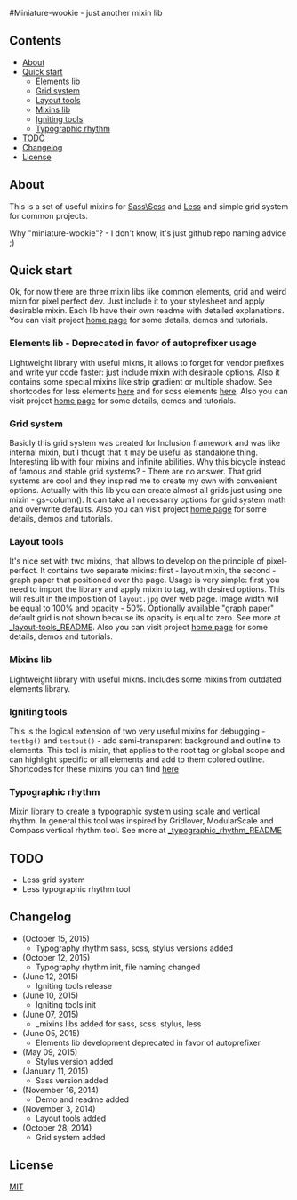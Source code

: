 #Miniature-wookie - just another mixin lib

## Contents
* [About](#about)
* [Quick start](#quick-start)
    - [Elements lib](#elements-lib)
    - [Grid system](#grid-system)
    - [Layout tools](#layout-tools)
    - [Mixins lib](#mixins-lib)
    - [Igniting tools](#igniting-tools)
    - [Typographic rhythm](#typographic-rhythm)
* [TODO](#todo)
* [Changelog](#changelog)
* [License](#license)

## About
This is a set of useful mixins for [Sass\Scss](http://sass-lang.com/) and [Less](http://lesscss.org/) and simple grid system for common projects.

Why "miniature-wookie"? - I don't know, it's just github repo naming advice ;)

## Quick start
Ok, for now there are three mixin libs like common elements, grid and weird mixn for pixel perfect dev. Just include it to your stylesheet and apply desirable mixin. Each lib have their own readme with detailed explanations.
You can visit project [home page](http://orlovmax.com/lab/tools/miniature-wookie) for some details, demos and tutorials.

### Elements lib - Deprecated in favor of autoprefixer usage
Lightweight library with useful mixns, it allows to forget for vendor prefixes and write yur code faster: just include mixin with desirable options. Also it contains some special mixins like strip gradient or multiple shadow. 
See shortcodes for less elements [here](https://github.com/orlovmax/lab/blob/master/miniature-wookie/elements-lib/elements-less_README.md) and for scss elements [here](https://github.com/orlovmax/lab/blob/master/miniature-wookie/elements-lib/elements-scss_README.md).
Also you can visit project [home page](http://orlovmax.com/lab/tools/miniature-wookie_mixin-lib) for some details, demos and tutorials.

### Grid system
Basicly this grid system was created for Inclusion framework and was like internal mixin, but I thougt that it may be useful as standalone thing. Interesting lib with four mixins and infinite abilities. Why this bicycle instead of famous and stable grid systems? - There are no answer. That grid systems are cool and they inspired me to create my own with convenient options. Actually with this lib you can create almost all grids just using one mixin - gs-column(). It can take all necessarry options for grid system math and overwrite defaults.
Also you can visit project [home page](http://orlovmax.com/lab/tools/miniature-wookie_grid-system) for some details, demos and tutorials.

### Layout tools
It's nice set with two mixins, that allows to develop on the principle of pixel-perfect. It contains two separate mixins: first - layout mixin, the second - graph paper that positioned over the page.
Usage is very simple: first you need to import the library and apply mixin to <body> tag, with desired options. This will result in the imposition of `layout.jpg` over web page. Image width will be equal to 100% and opacity - 50%. Optionally available "graph paper" default grid is not shown because its opacity is equal to zero. See more at [_layout-tools_README](https://github.com/orlovmax/lab/blob/master/miniature-wookie/layout-tools/layout-tools_README.md).
Also you can visit project [home page](http://orlovmax.com/lab/tools/pixel-perfect-dev) for some details, demos and tutorials.

### Mixins lib
Lightweight library with useful mixns. Includes some mixins from outdated elements library.

### Igniting tools
This is the logical extension of two very useful mixins for debugging - `testbg()` and `testout()` - add semi-transparent background and outline to elements.
This tool is mixin, that applies to the root tag or global scope and can highlight specific or all elements and add to them colored outline. 
Shortcodes for these mixins you can find [here](https://github.com/orlovmax/lab/blob/master/miniature-wookie/mixins-lib)

### Typographic rhythm
Mixin library to create a typographic system using scale and vertical rhythm.
In general this tool was inspired by Gridlover, ModularScale and Compass vertical rhythm tool.
See more at [_typographic_rhythm_README](https://github.com/orlovmax/lab/blob/master/miniature-wookie/typographic-rhythm)

## TODO
* Less grid system
* Less typographic rhythm tool

## Changelog
* (October 15, 2015)
    - Typography rhythm sass, scss, stylus versions added
* (October 12, 2015)
    - Typography rhythm init, file naming changed
* (June 12, 2015)
    - Igniting tools release
* (June 10, 2015)
    - Igniting tools init
* (June 07, 2015)
    - _mixins libs added for sass, scss, stylus, less
* (June 05, 2015)
    - Elements lib development deprecated in favor of autoprefixer
* (May 09, 2015)
    - Stylus version added
* (January 11, 2015)
    - Sass version added
* (November 16, 2014)
    - Demo and readme added
* (November 3, 2014)
    - Layout tools added
* (October 28, 2014)
    - Grid system added

## License
[MIT](http://opensource.org/licenses/MIT)
